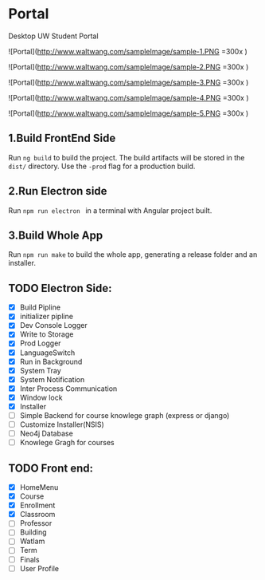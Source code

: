 # Portal
Desktop UW Student Portal

![Portal](http://www.waltwang.com/sampleImage/sample-1.PNG =300x )

![Portal](http://www.waltwang.com/sampleImage/sample-2.PNG =300x )

![Portal](http://www.waltwang.com/sampleImage/sample-3.PNG =300x )

![Portal](http://www.waltwang.com/sampleImage/sample-4.PNG =300x )

![Portal](http://www.waltwang.com/sampleImage/sample-5.PNG =300x )

## 1.Build FrontEnd Side

Run `ng build` to build the project. The build artifacts will be stored in the `dist/` directory. Use the `-prod` flag for a production build.

## 2.Run Electron side

Run `npm run electron ` in a terminal with Angular project built.


## 3.Build Whole App

Run `npm run make` to build the whole app, generating a release folder and an installer.


## TODO Electron Side:
- [x] Build Pipline
- [x] initializer pipline
- [x] Dev Console Logger
- [x] Write to Storage
- [x] Prod Logger
- [x] LanguageSwitch
- [x] Run in Background
- [x] System Tray
- [x] System Notification
- [x] Inter Process Communication
- [x] Window lock
- [x] Installer
- [ ] Simple Backend for course knowlege graph (express or django)
- [ ] Customize Installer(NSIS)
- [ ] Neo4j Database
- [ ] Knowlege Gragh for courses

## TODO Front end:
- [x] HomeMenu
- [x] Course
- [x] Enrollment
- [x] Classroom
- [ ] Professor
- [ ] Building
- [ ] WatIam
- [ ] Term
- [ ] Finals
- [ ] User Profile
